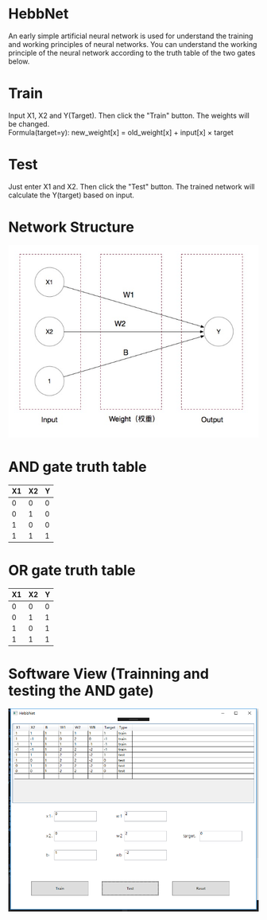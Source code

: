 # HebbNet
An early simple artificial neural network is used for understand the training and working principles of neural networks. You can understand the working principle of the neural network according to the truth table of the two gates below.<br>

# Train
Input X1, X2 and Y(Target). Then click the "Train" button. The weights will be changed.<br>
Formula(target=y): new_weight[x] = old_weight[x] + input[x] × target


# Test
Just enter X1 and X2. Then click the "Test" button. The trained network will calculate the Y(target) based on input.

# Network Structure
![image](https://github.com/a2824256/HebbNet/blob/master/HebbNet.jpg)

# AND gate truth table
| X1    | X2    | Y     |
| ----- | ----- | ----- |
| 0     | 0     | 0     |
| 0     | 1     | 0     |
| 1     | 0     | 0     |
| 1     | 1     | 1     |

# OR gate truth table
| X1    | X2    | Y     |
| ----- | ----- | ----- |
| 0     | 0     | 0     |
| 0     | 1     | 1     |
| 1     | 0     | 1     |
| 1     | 1     | 1     |

# Software View (Trainning and testing the AND gate)
![image](https://github.com/a2824256/HebbNet/blob/master/View.png)
